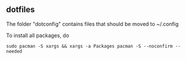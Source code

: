 ## dotfiles

The folder "dotconfig" contains files that should be moved to ~/.config

To install all packages, do

`sudo pacman -S xargs && xargs -a Packages pacman -S --noconfirm --needed`

